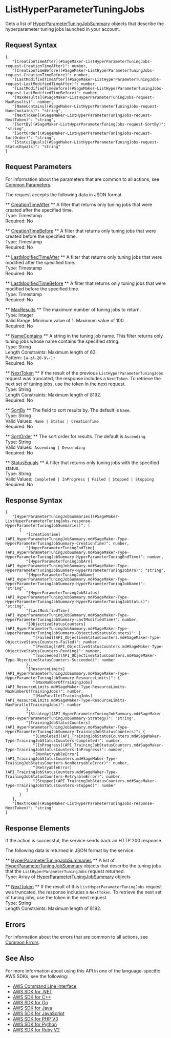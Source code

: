 # ListHyperParameterTuningJobs<a name="API_ListHyperParameterTuningJobs"></a>

Gets a list of [HyperParameterTuningJobSummary](API_HyperParameterTuningJobSummary.md) objects that describe the hyperparameter tuning jobs launched in your account\.

## Request Syntax<a name="API_ListHyperParameterTuningJobs_RequestSyntax"></a>

```
{
   "[CreationTimeAfter](#SageMaker-ListHyperParameterTuningJobs-request-CreationTimeAfter)": number,
   "[CreationTimeBefore](#SageMaker-ListHyperParameterTuningJobs-request-CreationTimeBefore)": number,
   "[LastModifiedTimeAfter](#SageMaker-ListHyperParameterTuningJobs-request-LastModifiedTimeAfter)": number,
   "[LastModifiedTimeBefore](#SageMaker-ListHyperParameterTuningJobs-request-LastModifiedTimeBefore)": number,
   "[MaxResults](#SageMaker-ListHyperParameterTuningJobs-request-MaxResults)": number,
   "[NameContains](#SageMaker-ListHyperParameterTuningJobs-request-NameContains)": "string",
   "[NextToken](#SageMaker-ListHyperParameterTuningJobs-request-NextToken)": "string",
   "[SortBy](#SageMaker-ListHyperParameterTuningJobs-request-SortBy)": "string",
   "[SortOrder](#SageMaker-ListHyperParameterTuningJobs-request-SortOrder)": "string",
   "[StatusEquals](#SageMaker-ListHyperParameterTuningJobs-request-StatusEquals)": "string"
}
```

## Request Parameters<a name="API_ListHyperParameterTuningJobs_RequestParameters"></a>

For information about the parameters that are common to all actions, see [Common Parameters](CommonParameters.md)\.

The request accepts the following data in JSON format\.

 ** [CreationTimeAfter](#API_ListHyperParameterTuningJobs_RequestSyntax) **   <a name="SageMaker-ListHyperParameterTuningJobs-request-CreationTimeAfter"></a>
A filter that returns only tuning jobs that were created after the specified time\.  
Type: Timestamp  
Required: No

 ** [CreationTimeBefore](#API_ListHyperParameterTuningJobs_RequestSyntax) **   <a name="SageMaker-ListHyperParameterTuningJobs-request-CreationTimeBefore"></a>
A filter that returns only tuning jobs that were created before the specified time\.  
Type: Timestamp  
Required: No

 ** [LastModifiedTimeAfter](#API_ListHyperParameterTuningJobs_RequestSyntax) **   <a name="SageMaker-ListHyperParameterTuningJobs-request-LastModifiedTimeAfter"></a>
A filter that returns only tuning jobs that were modified after the specified time\.  
Type: Timestamp  
Required: No

 ** [LastModifiedTimeBefore](#API_ListHyperParameterTuningJobs_RequestSyntax) **   <a name="SageMaker-ListHyperParameterTuningJobs-request-LastModifiedTimeBefore"></a>
A filter that returns only tuning jobs that were modified before the specified time\.  
Type: Timestamp  
Required: No

 ** [MaxResults](#API_ListHyperParameterTuningJobs_RequestSyntax) **   <a name="SageMaker-ListHyperParameterTuningJobs-request-MaxResults"></a>
The maximum number of tuning jobs to return\.  
Type: Integer  
Valid Range: Minimum value of 1\. Maximum value of 100\.  
Required: No

 ** [NameContains](#API_ListHyperParameterTuningJobs_RequestSyntax) **   <a name="SageMaker-ListHyperParameterTuningJobs-request-NameContains"></a>
A string in the tuning job name\. This filter returns only tuning jobs whose name contains the specified string\.  
Type: String  
Length Constraints: Maximum length of 63\.  
Pattern: `[a-zA-Z0-9\-]+`   
Required: No

 ** [NextToken](#API_ListHyperParameterTuningJobs_RequestSyntax) **   <a name="SageMaker-ListHyperParameterTuningJobs-request-NextToken"></a>
If the result of the previous `ListHyperParameterTuningJobs` request was truncated, the response includes a `NextToken`\. To retrieve the next set of tuning jobs, use the token in the next request\.  
Type: String  
Length Constraints: Maximum length of 8192\.  
Required: No

 ** [SortBy](#API_ListHyperParameterTuningJobs_RequestSyntax) **   <a name="SageMaker-ListHyperParameterTuningJobs-request-SortBy"></a>
The field to sort results by\. The default is `Name`\.  
Type: String  
Valid Values:` Name | Status | CreationTime`   
Required: No

 ** [SortOrder](#API_ListHyperParameterTuningJobs_RequestSyntax) **   <a name="SageMaker-ListHyperParameterTuningJobs-request-SortOrder"></a>
The sort order for results\. The default is `Ascending`\.  
Type: String  
Valid Values:` Ascending | Descending`   
Required: No

 ** [StatusEquals](#API_ListHyperParameterTuningJobs_RequestSyntax) **   <a name="SageMaker-ListHyperParameterTuningJobs-request-StatusEquals"></a>
A filter that returns only tuning jobs with the specified status\.  
Type: String  
Valid Values:` Completed | InProgress | Failed | Stopped | Stopping`   
Required: No

## Response Syntax<a name="API_ListHyperParameterTuningJobs_ResponseSyntax"></a>

```
{
   "[HyperParameterTuningJobSummaries](#SageMaker-ListHyperParameterTuningJobs-response-HyperParameterTuningJobSummaries)": [ 
      { 
         "[CreationTime](API_HyperParameterTuningJobSummary.md#SageMaker-Type-HyperParameterTuningJobSummary-CreationTime)": number,
         "[HyperParameterTuningEndTime](API_HyperParameterTuningJobSummary.md#SageMaker-Type-HyperParameterTuningJobSummary-HyperParameterTuningEndTime)": number,
         "[HyperParameterTuningJobArn](API_HyperParameterTuningJobSummary.md#SageMaker-Type-HyperParameterTuningJobSummary-HyperParameterTuningJobArn)": "string",
         "[HyperParameterTuningJobName](API_HyperParameterTuningJobSummary.md#SageMaker-Type-HyperParameterTuningJobSummary-HyperParameterTuningJobName)": "string",
         "[HyperParameterTuningJobStatus](API_HyperParameterTuningJobSummary.md#SageMaker-Type-HyperParameterTuningJobSummary-HyperParameterTuningJobStatus)": "string",
         "[LastModifiedTime](API_HyperParameterTuningJobSummary.md#SageMaker-Type-HyperParameterTuningJobSummary-LastModifiedTime)": number,
         "[ObjectiveStatusCounters](API_HyperParameterTuningJobSummary.md#SageMaker-Type-HyperParameterTuningJobSummary-ObjectiveStatusCounters)": { 
            "[Failed](API_ObjectiveStatusCounters.md#SageMaker-Type-ObjectiveStatusCounters-Failed)": number,
            "[Pending](API_ObjectiveStatusCounters.md#SageMaker-Type-ObjectiveStatusCounters-Pending)": number,
            "[Succeeded](API_ObjectiveStatusCounters.md#SageMaker-Type-ObjectiveStatusCounters-Succeeded)": number
         },
         "[ResourceLimits](API_HyperParameterTuningJobSummary.md#SageMaker-Type-HyperParameterTuningJobSummary-ResourceLimits)": { 
            "[MaxNumberOfTrainingJobs](API_ResourceLimits.md#SageMaker-Type-ResourceLimits-MaxNumberOfTrainingJobs)": number,
            "[MaxParallelTrainingJobs](API_ResourceLimits.md#SageMaker-Type-ResourceLimits-MaxParallelTrainingJobs)": number
         },
         "[Strategy](API_HyperParameterTuningJobSummary.md#SageMaker-Type-HyperParameterTuningJobSummary-Strategy)": "string",
         "[TrainingJobStatusCounters](API_HyperParameterTuningJobSummary.md#SageMaker-Type-HyperParameterTuningJobSummary-TrainingJobStatusCounters)": { 
            "[Completed](API_TrainingJobStatusCounters.md#SageMaker-Type-TrainingJobStatusCounters-Completed)": number,
            "[InProgress](API_TrainingJobStatusCounters.md#SageMaker-Type-TrainingJobStatusCounters-InProgress)": number,
            "[NonRetryableError](API_TrainingJobStatusCounters.md#SageMaker-Type-TrainingJobStatusCounters-NonRetryableError)": number,
            "[RetryableError](API_TrainingJobStatusCounters.md#SageMaker-Type-TrainingJobStatusCounters-RetryableError)": number,
            "[Stopped](API_TrainingJobStatusCounters.md#SageMaker-Type-TrainingJobStatusCounters-Stopped)": number
         }
      }
   ],
   "[NextToken](#SageMaker-ListHyperParameterTuningJobs-response-NextToken)": "string"
}
```

## Response Elements<a name="API_ListHyperParameterTuningJobs_ResponseElements"></a>

If the action is successful, the service sends back an HTTP 200 response\.

The following data is returned in JSON format by the service\.

 ** [HyperParameterTuningJobSummaries](#API_ListHyperParameterTuningJobs_ResponseSyntax) **   <a name="SageMaker-ListHyperParameterTuningJobs-response-HyperParameterTuningJobSummaries"></a>
A list of [HyperParameterTuningJobSummary](API_HyperParameterTuningJobSummary.md) objects that describe the tuning jobs that the `ListHyperParameterTuningJobs` request returned\.  
Type: Array of [HyperParameterTuningJobSummary](API_HyperParameterTuningJobSummary.md) objects

 ** [NextToken](#API_ListHyperParameterTuningJobs_ResponseSyntax) **   <a name="SageMaker-ListHyperParameterTuningJobs-response-NextToken"></a>
If the result of this `ListHyperParameterTuningJobs` request was truncated, the response includes a `NextToken`\. To retrieve the next set of tuning jobs, use the token in the next request\.  
Type: String  
Length Constraints: Maximum length of 8192\.

## Errors<a name="API_ListHyperParameterTuningJobs_Errors"></a>

For information about the errors that are common to all actions, see [Common Errors](CommonErrors.md)\.

## See Also<a name="API_ListHyperParameterTuningJobs_SeeAlso"></a>

For more information about using this API in one of the language\-specific AWS SDKs, see the following:
+  [AWS Command Line Interface](https://docs.aws.amazon.com/goto/aws-cli/sagemaker-2017-07-24/ListHyperParameterTuningJobs) 
+  [AWS SDK for \.NET](https://docs.aws.amazon.com/goto/DotNetSDKV3/sagemaker-2017-07-24/ListHyperParameterTuningJobs) 
+  [AWS SDK for C\+\+](https://docs.aws.amazon.com/goto/SdkForCpp/sagemaker-2017-07-24/ListHyperParameterTuningJobs) 
+  [AWS SDK for Go](https://docs.aws.amazon.com/goto/SdkForGoV1/sagemaker-2017-07-24/ListHyperParameterTuningJobs) 
+  [AWS SDK for Java](https://docs.aws.amazon.com/goto/SdkForJava/sagemaker-2017-07-24/ListHyperParameterTuningJobs) 
+  [AWS SDK for JavaScript](https://docs.aws.amazon.com/goto/AWSJavaScriptSDK/sagemaker-2017-07-24/ListHyperParameterTuningJobs) 
+  [AWS SDK for PHP V3](https://docs.aws.amazon.com/goto/SdkForPHPV3/sagemaker-2017-07-24/ListHyperParameterTuningJobs) 
+  [AWS SDK for Python](https://docs.aws.amazon.com/goto/boto3/sagemaker-2017-07-24/ListHyperParameterTuningJobs) 
+  [AWS SDK for Ruby V2](https://docs.aws.amazon.com/goto/SdkForRubyV2/sagemaker-2017-07-24/ListHyperParameterTuningJobs) 